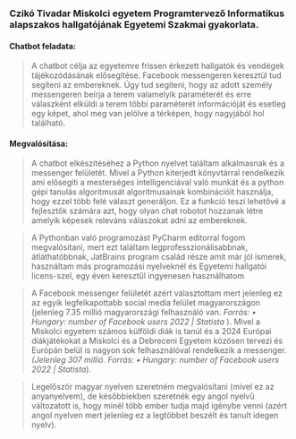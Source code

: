 ### Czikó Tivadar Miskolci egyetem Programtervező Informatikus alapszakos hallgatójának Egyetemi Szakmai gyakorlata.

#### Chatbot feladata:
> A chatbot célja az egyetemre frissen érkezett hallgatók és vendégek tájékozódásának elősegítése. Facebook messengeren keresztül
> tud segíteni az embereknek. Úgy tud segíteni, hogy az adott személy messengeren beírja a terem valamelyik paraméterét és 
> erre válaszként elküldi a terem többi paraméterét információját és esetleg egy képet, ahol meg van jelölve a térképen, hogy 
> nagyjából hol található.
  
#### Megvalósítása:
> A chatbot elkészítéséhez  a Python nyelvet találtam alkalmasnak és a messenger felületét. Mivel a Python kiterjedt könyvtárral rendelkezik ami elősegíti a mesterséges  intelligenciával való munkát és a python gépi tanulás algoritmusát algoritmusainak kombinációit használja, hogy ezzel több felé választ generáljon. Ez a funkció teszi  lehetővé a fejlesztők számára azt, hogy olyan chat robotot hozzanak létre amelyik képesek releváns válaszokat adni az embereknek. 

> A Pythonban való programozást PyCharm editorral fogom megvalósítani, mert ezt találtam legprofesszionálisabbnak, átláthatóbbnak, JatBrains program család része amit már jól ismerek, használtam más programozási nyelveknél és Egyetemi hallgatói licens-szel, egy éven keresztűl ingyenesen használhatom
	
> A Facebook messenger felületét azért választottam mert jelenleg ez az egyik legfelkapottabb social media felület magyarországon (jelenleg 7.35 millió magyarországi 
> felhasználó van. *Forrás: • Hungary: number of Facebook users 2022 | Statista* ). Mivel a Miskolci egyetem számos külföldi diák is tanúl és a 2024 Európai 
> diákjátékokat a Miskolci és a Debreceni Egyetem közösen tervezi és Európán belül is nagyon sok felhasználóval rendelkezik a messenger. 
> *(Jelenleg 307 millió. Forrás: • Hungary: number of Facebook users 2022 | Statista*). 

> Legelőször magyar nyelven szeretném megvalósítani (mivel ez az anyanyelvem), de későbbiekben szeretnék egy angol nyelvű változatott is, hogy minél több ember tudja
> majd igénybe venni (azért angol nyelven mert jelenleg ez a legtöbbet beszélt és tanult idegen nyelv). 


